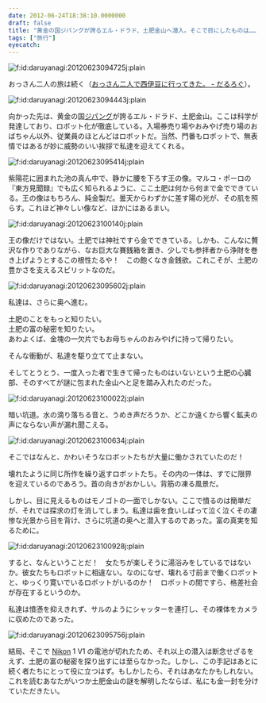 ```yaml
---
date: 2012-06-24T18:38:10.0000000
draft: false
title: "黄金の国ジパングが誇るエル・ドラド、土肥金山へ潜入。そこで目にしたものは……！"
tags: ["旅行"]
eyecatch: 
---
```

<p><img src="20120623094725.jpg" alt="f:id:daruyanagi:20120623094725j:plain" title="f:id:daruyanagi:20120623094725j:plain" class="hatena-fotolife"></p><p>おっさん二人の旅は続く（<a href="http://daruyanagi.hatenablog.com/entry/2012/06/24/174143">&#x304A;&#x3063;&#x3055;&#x3093;&#x4E8C;&#x4EBA;&#x3067;&#x897F;&#x4F0A;&#x8C46;&#x306B;&#x884C;&#x3063;&#x3066;&#x304D;&#x305F;&#x3002; - &#x3060;&#x308B;&#x308D;&#x3050;</a>）。</p><p><img src="20120623094443.jpg" alt="f:id:daruyanagi:20120623094443j:plain" title="f:id:daruyanagi:20120623094443j:plain" class="hatena-fotolife"></p><p>向かった先は、黄金の国<a class="keyword" href="http://d.hatena.ne.jp/keyword/%A5%B8%A5%D1%A5%F3%A5%B0">ジパング</a>が誇るエル・ドラド、土肥金山。ここは科学が発達しており、ロボット化が徹底している。入場券売り場やおみやげ売り場のおばちゃん以外、従業員のほとんどはロボットだ。当然、門番もロボットで、無表情ではあるが妙に威勢のいい挨拶で私達を迎えてくれる。</p><p><img src="20120623095414.jpg" alt="f:id:daruyanagi:20120623095414j:plain" title="f:id:daruyanagi:20120623095414j:plain" class="hatena-fotolife"></p><p>紫陽花に囲まれた池の真ん中で、静かに腰を下ろす王の像。マルコ・ポーロの『東方見聞録』でも広く知られるように、ここ土肥は何から何まで金でできている。王の像はもちろん、純金製だ。曇天からわずかに差す陽の光が、その肌を照らす。これほど神々しい像など、ほかにはあるまい。</p><p><img src="20120623100140.jpg" alt="f:id:daruyanagi:20120623100140j:plain" title="f:id:daruyanagi:20120623100140j:plain" class="hatena-fotolife"></p><p>王の像だけではない。土肥では神社ですら金でできている。しかも、こんなに贅沢な作りでありながら、なお巨大な賽銭箱を置き、少しでも参拝者から浄財を巻き上げようとするこの根性たるや！　この飽くなき金銭欲。これこそが、土肥の豊かさを支えるスピリットなのだ。</p><p><img src="20120623095602.jpg" alt="f:id:daruyanagi:20120623095602j:plain" title="f:id:daruyanagi:20120623095602j:plain" class="hatena-fotolife"></p><p>私達は、さらに奥へ進む。</p><p>土肥のことをもっと知りたい。<br />
土肥の富の秘密を知りたい。<br />
あわよくば、金塊の一欠片でもお母ちゃんのおみやげに持って帰りたい。</p><p>そんな衝動が、私達を駆り立てて止まない。</p><p>そしてとうとう、一度入った者で生きて帰ったものはいないという土肥の心臓部、そのすべてが謎に包まれた金山へと足を踏み入れたのだった。</p><p><img src="20120623100022.jpg" alt="f:id:daruyanagi:20120623100022j:plain" title="f:id:daruyanagi:20120623100022j:plain" class="hatena-fotolife"></p><p>暗い坑道。水の滴り落ちる音と、うめき声だろうか、どこか遠くから響く鉱夫の声にならない声が漏れ聞こえる。</p><p><img src="20120623100634.jpg" alt="f:id:daruyanagi:20120623100634j:plain" title="f:id:daruyanagi:20120623100634j:plain" class="hatena-fotolife"></p><p>そこではなんと、かわいそうなロボットたちが大量に働かされていたのだ！</p><p>壊れたように同じ所作を繰り返すロボットたち。その内の一体は、すでに限界を迎えているのであろう。首の向きがおかしい。背筋の凍る風景だ。</p><p>しかし、目に見えるものはモノゴトの一面でしかない。ここで憤るのは簡単だが、それでは探求の灯を消してしまう。私達は歯を食いしばって泣く泣くその凄惨な光景から目を背け、さらに坑道の奥へと潜入するのであった。富の真実を知るために。</p><p><img src="20120623100928.jpg" alt="f:id:daruyanagi:20120623100928j:plain" title="f:id:daruyanagi:20120623100928j:plain" class="hatena-fotolife"></p><p>すると、なんということだ！　女たちが楽しそうに湯浴みをしているではないか。彼女たちもロボットに相違ない。なのになぜ、壊れる寸前まで働くロボットと、ゆっくり寛いでいるロボットがいるのか！　ロボットの間ですら、格差社会が存在するというのか。</p><p>私達は憤懣を抑えきれず、サルのようにシャッターを連打し、その裸体をカメラに収めたのであった。</p><p><img src="20120623095756.jpg" alt="f:id:daruyanagi:20120623095756j:plain" title="f:id:daruyanagi:20120623095756j:plain" class="hatena-fotolife"></p><p>結局、そこで <a class="keyword" href="http://d.hatena.ne.jp/keyword/Nikon">Nikon</a> 1 V1 の電池が切れたため、それ以上の潜入は断念せざるをえず、土肥の富の秘密を探り出すには至らなかった。しかし、この手記はあとに続く者たちにとって役に立つはず。もしかしたら、それはあなたかもしれない。これを読むあなたがいつか土肥金山の謎を解明したならば、私にも金一封を分けていただきたい。</p>
